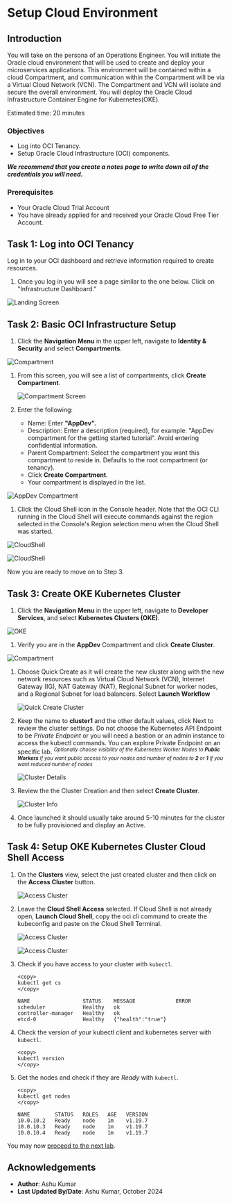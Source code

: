 # Setup Cloud Environment

## Introduction

You will take on the persona of an Operations Engineer. You will initiate the Oracle cloud environment that will be used to create and deploy your microservices applications. This environment will be contained within a cloud Compartment, and communication within the Compartment will be via a Virtual Cloud Network (VCN). The Compartment and VCN will isolate and secure the overall environment. You will deploy the Oracle Cloud Infrastructure Container Engine for Kubernetes(OKE).

Estimated time: 20 minutes

### Objectives

- Log into OCI Tenancy.
- Setup Oracle Cloud Infrastructure (OCI) components.  

***We recommend that you create a notes page to write down all of the credentials you will need.***

### Prerequisites

- Your Oracle Cloud Trial Account
- You have already applied for and received your Oracle Cloud Free Tier Account.

## Task 1: Log into OCI Tenancy

   Log in to your OCI dashboard and retrieve information required to create resources.

1. Once you log in you will see a page similar to the one below. Click on "Infrastructure Dashboard."

  ![Landing Screen](images/landingScreen2.png " ")

## Task 2: Basic OCI Infrastructure Setup

1. Click the **Navigation Menu** in the upper left, navigate to **Identity & Security** and select **Compartments**.

 ![Compartment](https://oracle-livelabs.github.io/common/images/console/id-compartment.png " ")

1. From this screen, you will see a list of compartments, click **Create Compartment**.

   ![Compartment Screen](images/compartmentScreen.png " ")

1. Enter the following:
      - Name: Enter **"AppDev".**
      - Description: Enter a description (required), for example: "AppDev compartment for the getting started tutorial". Avoid entering confidential information.
      - Parent Compartment: Select the compartment you want this compartment to reside in. Defaults to the root compartment (or tenancy).
      - Click **Create Compartment**.
      - Your compartment is displayed in the list.

  ![AppDev Compartment](images/compartment-create.png " ")

1. Click the Cloud Shell icon in the Console header. Note that the OCI CLI running in the Cloud Shell will execute commands against the region selected in the Console's Region selection menu when the Cloud Shell was started.

  ![CloudShell](images/cloudshell-1.png " ")

  ![CloudShell](images/cloudshell-2.png " ")

Now you are ready to move on to Step 3.

## Task 3: Create OKE Kubernetes Cluster

1. Click the **Navigation Menu** in the upper left, navigate to **Developer Services**, and select **Kubernetes Clusters (OKE)**.

 ![OKE](https://oracle-livelabs.github.io/common/images/console/developer-OKE.png " ")

1. Verify you are in the **AppDev** Compartment and click **Create Cluster**.

  ![Compartment](images/createCluster.png " ")

1. Choose Quick Create as it will create the new cluster along with the new network resources such as Virtual Cloud Network (VCN), Internet Gateway (IG), NAT Gateway (NAT), Regional Subnet for worker nodes, and a Regional Subnet for load balancers. Select **Launch Workflow**

   ![Quick Create Cluster](images/create_cluster.png " ")

1. Keep the name to **cluster1** and the other default values, click Next to review the cluster settings. Do not choose the Kubernetes API Endpoint to be _Private Endpoint_ or you will need a bastion or an admin instance to access the kubectl commands. You can explore Private Endpoint on an specific lab.
<sup>_Optionally choose visibility of the Kubernetes Worker Nodes to **Public Workers** if you want public access to your nodes and number of nodes to **2** or **1** if you want reduced number of nodes_</sup>


   ![Cluster Details](images/OKE-create-cluster-details.png " ")

1. Review the the Cluster Creation and then select **Create Cluster**.

   ![Cluster Info](images/OKE-create-cluster-details-review.png " ")

1. Once launched it should usually take around 5-10 minutes for the cluster to be fully provisioned and display an Active.

## Task 4: Setup OKE Kubernetes Cluster Cloud Shell Access

1. On the **Clusters** view, select the just created cluster and then click on the **Access Cluster** button.

   ![Access Cluster](images/OKE-access-cluster.png " ")

1. Leave the **Cloud Shell Access** selected. If Cloud Shell is not already open, **Launch Cloud Shell**, copy the oci cli command to create the kubeconfig and paste on the Cloud Shell Terminal.

   ![Access Cluster](images/OKE-access-cluster-cli.png " ")

   ![Access Cluster](images/OKE-cloud-shell-create-kubeconfig.png " ")

1. Check if you have access to your cluster with `kubectl`.

    ````shell
    <copy>
    kubectl get cs
    </copy>
    ````

    ````shell
    NAME                 STATUS    MESSAGE             ERROR
    scheduler            Healthy   ok
    controller-manager   Healthy   ok
    etcd-0               Healthy   {"health":"true"}
    ````

1. Check the version of your kubectl client and kubernetes server with `kubectl`.

    ````shell
    <copy>
    kubectl version
    </copy>
    ````

1. Get the nodes and check if they are _Ready_ with `kubectl`.

    ````shell
    <copy>
    kubectl get nodes
    </copy>
    ````

    ````shell
   NAME        STATUS   ROLES   AGE   VERSION
   10.0.10.2   Ready    node    1m    v1.19.7
   10.0.10.3   Ready    node    1m    v1.19.7
   10.0.10.4   Ready    node    1m    v1.19.7
    ````

You may now [proceed to the next lab](#next).

## Acknowledgements

- **Author**: Ashu Kumar
- **Last Updated By/Date**: Ashu Kumar, October 2024
